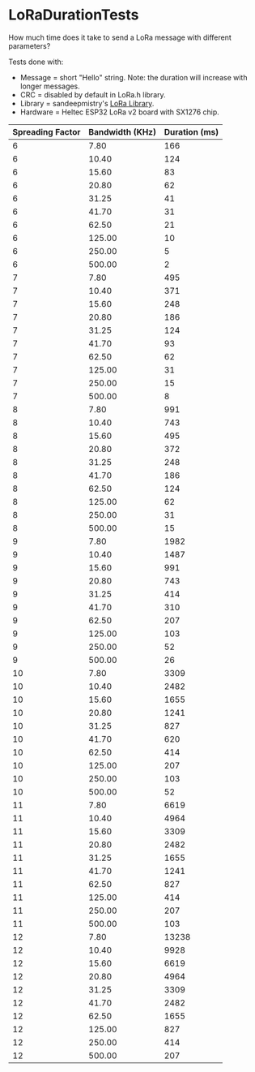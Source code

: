 # LoRaDurationTests
How much time does it take to send a LoRa message with different parameters?

Tests done with:

- Message = short "Hello" string. Note: the duration will increase with longer messages.
- CRC = disabled by default in LoRa.h library.
- Library = sandeepmistry's [LoRa Library](https://github.com/sandeepmistry/arduino-LoRa).
- Hardware = Heltec ESP32 LoRa v2 board with SX1276 chip.

| Spreading Factor | Bandwidth (KHz) | Duration (ms) |
| --- | --- | --- |
| 6 | 7.80 | 166 |
| 6 | 10.40 | 124 |
| 6 | 15.60 | 83 |
| 6 | 20.80 | 62 |
| 6 | 31.25 | 41 |
| 6 | 41.70 | 31 |
| 6 | 62.50 | 21 |
| 6 | 125.00 | 10 |
| 6 | 250.00 | 5 |
| 6 | 500.00 | 2 |
| 7 | 7.80 | 495 |
| 7 | 10.40 | 371 |
| 7 | 15.60 | 248 |
| 7 | 20.80 | 186 |
| 7 | 31.25 | 124 |
| 7 | 41.70 | 93 |
| 7 | 62.50 | 62 |
| 7 | 125.00 | 31 |
| 7 | 250.00 | 15 |
| 7 | 500.00 | 8 |
| 8 | 7.80 | 991 |
| 8 | 10.40 | 743 |
| 8 | 15.60 | 495 |
| 8 | 20.80 | 372 |
| 8 | 31.25 | 248 |
| 8 | 41.70 | 186 |
| 8 | 62.50 | 124 |
| 8 | 125.00 | 62 |
| 8 | 250.00 | 31 |
| 8 | 500.00 | 15 |
| 9 | 7.80 | 1982 |
| 9 | 10.40 | 1487 |
| 9 | 15.60 | 991 |
| 9 | 20.80 | 743 |
| 9 | 31.25 | 414 |
| 9 | 41.70 | 310 |
| 9 | 62.50 | 207 |
| 9 | 125.00 | 103 |
| 9 | 250.00 | 52 |
| 9 | 500.00 | 26 |
| 10 | 7.80 | 3309 |
| 10 | 10.40 | 2482 |
| 10 | 15.60 | 1655 |
| 10 | 20.80 | 1241 |
| 10 | 31.25 | 827 |
| 10 | 41.70 | 620 |
| 10 | 62.50 | 414 |
| 10 | 125.00 | 207 |
| 10 | 250.00 | 103 |
| 10 | 500.00 | 52 |
| 11 | 7.80 | 6619 |
| 11 | 10.40 | 4964 |
| 11 | 15.60 | 3309 |
| 11 | 20.80 | 2482 |
| 11 | 31.25 | 1655 |
| 11 | 41.70 | 1241 |
| 11 | 62.50 | 827 |
| 11 | 125.00 | 414 |
| 11 | 250.00 | 207 |
| 11 | 500.00 | 103 |
| 12 | 7.80 | 13238 |
| 12 | 10.40 | 9928 |
| 12 | 15.60 | 6619 |
| 12 | 20.80 | 4964 |
| 12 | 31.25 | 3309 |
| 12 | 41.70 | 2482 |
| 12 | 62.50 | 1655 |
| 12 | 125.00 | 827 |
| 12 | 250.00 | 414 |
| 12 | 500.00 | 207 |
